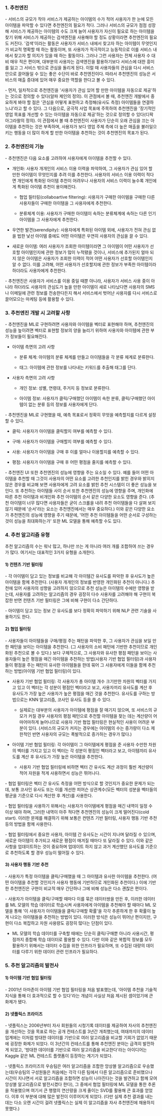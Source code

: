### 1. 추천엔진

\- 서비스의 규모가 작아 서비스가 제공하는 아이템의 수가 적어 사용자가 한 눈에 모든 아이템을 파악할 수 있다면 추천엔진의 필요가 적다. 그러나 서비스의 규모가 점점 성장해 서비스가 제공하는 아이템의 수도 크게 늘어 사용자가 자신이 필요로 하는 아이템을 찾기 위해 서비스가 제공하는 검색엔진을 사용해야 할 정도 상황이라면 추천엔진의 필요도 커진다. '검색'이라는 활동은 사용자가 서비스 내에서 찾고자 하는 아이템이 무엇인지가 비교적 명확할 때 하는 활동이며, 또 사용자가 적극적이고 능동적으로 이를 서비스 내에서 찾고자 할 의지가 있을 때 하는 활동이다. 그러나 그런 사용자는 전체 사용자 수 대비 매우 적은 편이며, 대부분의 사용자는 검색엔진을 활용하기보다 서비스에 대한 흥미를 잃고 그 서비스 밖으로 관심을 돌리게 된다. 이럴 때 사용자들의 관심을 다시 서비스 안으로 끌어들일 수 있는 좋은 수단이 바로 추천엔진이다. 따라서 추천엔진의 성능은 서비스의 매출 증대에 있어 매우 중요한 역할을 한다고 볼 수 있다.

\- 먼저, 일차적으로 추천엔진을 '사용자가 관심 있어 할 만한 아이템을 자동으로 제공'하는 것으로 정의할 수 있다(알파 제인의 정의). 이 관점에서 볼 때, 추천엔진 개발에서 중요하게 봐야 할 점은 '관심을 어떻게 표현하고 측정해(유사도 측정) 아이템들을 연결하느냐'라고 할 수 있다. 그 다음으로, 궁극적 사업 목표에 주목하여 추천엔진을 '장기적인 영업 목표를 개선할 수 있는 아이템을 자동으로 제공'하는 것으로 정의할 수 있다(디팍 아그라왈의 정의). 이 관점에서 볼 때 추천엔진이 사용자가 단순히 오래 관심을 끄는 아이템을 추천하는 것은 부족하며, 사용자가 보다 영업 주체 측에 더 높은 매출을 불러일으키는 행동을 더 많이 하게 할 만한 아이템을 추천하는 것이 추천엔진의 목표가 된다.


### 2. 추천엔진의 기능

\- 추천엔진은 다음 요소를 고려하여 사용자에게 아이템을 추천할 수 있다.

- 개인화: 사용자 개개인의 서비스 이용 이력을 파악하여, 그 사용자가 관심 있어 할 만한 아이템이 무엇인지를 추려 이를 추천한다. 사용자의 서비스 이용 이력이 적다면 개인에게 특화된 아이템 추천이 어려우나 사용자의 서비스 이력이 늘수록 개인에게 특화된 아이템 추천이 용이해진다.

  - 협업 필터링(collaboartive filtering): 사용자가 구매한 아이템을 구매한 다른 사용자들이 구매한 아이템을 그 사용자에게 추천한다.

  - 분류체계 이용: 사용자가 구매한 아이템이 속하는 분류체계에 속하는 다른 인기 아이템을 그 사용자에게 추천한다.


- 우연한 발견(serendipity): 사용자에게 특화된 아이템 외에, 사용자가 전혀 관심 없을 법한 낯선 아이템 중에도 어떤 아이템은 우연히 사용자의 관심을 끌 수 있다. 

- 새로운 아이템: 여러 사용자가 조회한 아이템이라면 그 아이템이 어떤 사용자가 선호할 아이템인지에 관한 정보가 많이 누적됐을 것이나, 서비스에 추가된지 얼마 되지 않은 아이템은 사용자가 조회한 이력이 적어 어떤 사용자가 선호할 아이템인지 알 수 없다. 이를 고려해, 어떤 사용자가 선호할지에 관한 정보가 부족한 아이템이라 하더라도 사용자에게 추천한다.


\- 추천엔진은 사용자가 서비스를 이용 중일 때뿐 아니라, 사용자가 서비스 사용 중이 아니라 하더라도 사용자의 관심도가 높을 만한 아이템이 새로 나타났다면 사용자의 SMS나 이메일에 관련 정보를 전송한다든지 해서 서비스에서 벗어난 사용자를 다시 서비스로 끌어모으는 마케팅 등에 활용할 수 있다.



### 3. 추천엔진 개발 시 고려할 사항

\- 추천엔진을 ML로 구현하려면 사용자와 아이템을 벡터로 표현해야 하며, 추천엔진의 성능을 높이려면 벡터로 표현할 정보의 양을 늘리기 위하여 사용자와 아이템에 관한 부가 정보들이 필요해진다.

- 아이템 측면의 고려 사항

  - 분류 체계: 아이템의 분류 체계를 만들고 아이템들을 각 분류 체계로 분류한다.

  - 태그: 아이템에 관한 정보를 나타내는 키워드를 추출해 태그를 단다.

- 사용자 측면의 고려 사항

  - 개인 정보: 성별, 연령대, 주거지 등 정보로 분류한다.

  - 아이템 정보: 사용자가 클릭/구매했던 아이템이 속한 분류, 클릭/구매했던 아이템이 없는 분류 등의 정보를 사용자에게 단다.


\- 추천엔진을 ML로 구현했을 때, 예측 목표로서 정확히 무엇을 예측할지를 다르게 설정할 수 있다.

  - 클릭: 사용자가 아이템을 클릭할지 여부를 예측할 수 있다.

  - 구매: 사용자가 아이템을 구매할지 여부를 예측할 수 있다.

  - 사용: 사용자가 아이템을 구매 후 이를 얼마나 이용할지를 예측할 수 있다.

  - 평점: 사용자가 아이템을 구매 후 어떤 평점을 줄지를 예측할 수 있다.


\- 추천엔진 UI 또한 추천엔진의 성능에 영향을 주는 요소일 수 있다. 예를 들어 어떤 아이템을 추천할 때 그것이 사용자의 어떤 요소를 고려한 추천인지를 밝힌 경우와 밝히지 않은 경우를 비교해 보면 사용자에게 고려 요소를 밝힌 추천 시스템이 더 좋은 성능을 보인다. 또 추천하는 아이템들 사이 순서 또한 추천엔진의 성능에 영향을 주며, 개인화에 따른 추천 아이템과 비개인화 추천 아이템의 순서 같은 다양한 요소도 영향을 준다. (추천 아이템이 너무 많다면 사용자들은 굳이 스크롤을 내려 추천 아이템들을 다 살펴 보지 않기 때문에 '순서'라는 요소는 추천엔진에서는 매우 중요하다.) 이와 같은 다양한 요소가 추천엔진의 성능에 영향을 주기 때문에, '어떤 추천 아이템들을 어떤 순서로 구성하는 것이 성능을 최대화하는가' 또한 ML 모델을 통해 예측할 수도 있다.



### 4. 추천 알고리즘 유형

추천 알고리즘의 수는 워낙 많고, 하나만 쓰는 게 아니라 여러 개를 조합하여 쓰는 경우가 많다. 여기서는 대표적인 3가지 유형을 소개한다.

#### 1) 컨텐츠 기반 필터링

\- 각 아이템이 담고 있는 정보를 비교해 각 아이템간 유사도를 파악한 후 유사도가 높은 아이템을 함께 추천한다. (사용자 개개인의 정보를 반영한 개인화된 추천이 아니다.) 추천에 있어 사용자의 성향을 고려하지 않으므로 추천 성능은 아이템의 수에만 영향을 받는데, 사용자를 고려하는 알고리즘의 경우 굉장히 다수 사용자를 고려해야 해 구현이 복잡한 반면 컨텐츠 기반 필터링은 그에 비해 구현이 다소 간단하다.

\- 아이템이 담고 있는 정보 간 유사도를 보다 정확히 파악하기 위해 NLP 관련 기술을 사용하기도 한다. 


#### 2) 협업 필터링

\- 사용자들이 아이템들을 구매/평점 주는 패턴을 파악한 후, 그 사용자가 관심을 보일 만한 패턴을 보이는 아이템을 추천한다. (그 사용자의 소비 패턴에 기반한 추천이므로 개인화된 추천으로 볼 수 있다.) 보다 구체적으로, 그 사용자와 유사한 평점 패턴을 보이는 사용자들이 높은 평점을 매긴 아이템을 추천하는 방법(사용자 기반 협업 필터링)과 사용자들이 평점을 주는 패턴이 유사한 아이템들을 한데 묶어 그 사용자에게 이들을 함께 추천하는 방법(아이템 기반 협업 필터링)이 있다.

- 사용자 기반 협업 필터링: 각 사용자가 총 아이템 개수 크기만한 차원의 벡터를 가지고 있고 이 벡터는 각 성분이 평점인 벡터라고 보고, 사용자끼리 유사도를 계산 후 유사도가 가장 높은 사용자가 높은 평점을 매긴 것을 추천한다. 유사도를 구하는 방법으로는 KNN 알고리즘, 코사인 유사도 등을 쓸 수 있다.

  - 실제로는 대부분의 사용자가 아이템에 평점을 잘 매기지 않으며, 또 서비스의 규모가 커질 경우 사용자의 평점 패턴으로 추천할 아이템을 찾는 데는 계산량이 어마어마하게 늘어나므로 사용자 기반 협업 필터링은 현실적인 사용이 어려운 부분이 있다. (서비스의 규모가 커지는 경우에는 아이템의 수는 증가량이 다소 제한적인 반면 사용자의 규모는 폭발적으로 증가하는 경우가 많다.)


- 아이템 기반 협업 필터링: 각 아이템이 그 아이템에게 평점을 준 사용자 수만한 차원의 벡터를 가지고 있고 이 벡터는 각 성분이 평점인 벡터라고 보고, 아이템끼리 유사도를 계산 후 유사도가 가장 높은 아이템을 추천한다.

  - 사용자 기반 협업 필터링에 비하면 벡터 간 유사도 계산 과정이 훨씬 계산량이 적어 자원을 적게 사용하면서 성능은 뛰어나다. 

\- 협업 필터링은 벡터 간 유사도 측정을 어떤 방식으로 할 것인지가 중요한 문제가 되는데, 보통 코사인 유사도 또는 이를 개선한 피어슨 상관계수(모든 벡터의 성분을 벡터들의 평균을 기준으로 다시 계산한 후 계산)를 사용한다.


\- 협업 필터링을 사용하기 위해서는 사용자가 아이템에게 평점을 매긴 내역이 일정 수 이상 돼야 하며, 그러한 내역이 아주 적다면 추천엔진의 성능이 크게 떨어진다(cold start). 이러한 문제를 해결하기 위해 보통은 컨텐츠 기반 필터링, 사용자 행동 기반 추천 등의 방법을 함께 사용한다.

\- 협업 필터링에서 중요한 사용자, 아이템 간 유사도는 시간이 지나며 달라질 수 있으며, 새로운 아이템이 추가되고 새로운 평점이 매겨질 때마다 또 달라질 수 있다. 이와 같은 사항을 업데이트하는 것이 중요하며 업데이트 하지 않고 과거 계산했던 유사도를 기준으로 추천하도록 할 경우 성능이 떨어질 수 있다.


#### 3) 사용자 행동 기반 추천

\- 사용자가 특정 아이템을 클릭/구매했을 때 그 아이템과 유사한 아이템을 추천한다. (어떤 아이템을 추천할 것인지가 사용자 행동에 기반하므로 개인화된 추천이다.) 이에 기반한 추천엔진은 구현이 비교적 매우 간단하나 그에 비해 성능은 다소 괜찮은 편이다.

\- 사용자가 아이템을 클릭/구매할 때마다 이를 묶은 데이터쌍을 만든 후, 이러한 데이터를 ML 모델의 학습 데이터로 학습시켜 사용자에게 아이템을 추천해야 할 때마다 ML 모델을 통해 '이 사용자가 아이템들을 클릭/구매할 확률'을 각각 추론하게 한 후 확률이 높게 나오는 아이템들을 추천하는 방법이 있다. 이러한 방식은 성능이 뛰어난 편이지만, 구현이 다소 복잡하고 자원 사용량도 굉장히 많다는 단점이 있다.

- ML 모델의 학습 데이터를 구축할 때에는 단순히 클릭/구매뿐 아니라 사용시간, 평점까지 종합해 학습 데이터로 활용할 수 있다. 다만 이와 같은 복합적 정보를 모두 활용하기 위해서는 데이터 수집을 위한 인프라가 필요하며, 또 수집된 대량의 데이터를 다루기 위한 데이터 관련 인프라가 필요하다.



### 5. 추천 알고리즘의 발전사

#### 1) 아이템 기반 협업 필터링

\- 2001년 아마존이 아이템 기반 협업 필터링을 처음 발표했는데, '아이템 추천을 기술적 지식을 통해 더 효과적으로 할 수 있다'라는 개념이 사실상 처음 제시된 셈이었기에 큰 화제가 됐다.


#### 2) 넷플릭스 프라이즈

\- 넷플릭스는 2006년부터 자사 회원들의 시청기록 데이터를 제공하여 자사의 추천엔진을 개선하는 것을 목표로 하는 공개 컨테스트를 3년간 개최했는데, 여태까지의 데이터 업계에는 이처럼 방대한 데이터를 기반으로 여러 알고리즘을 비교할 기회가 없었기 때문에 굉장한 화제가 되었다. 이 3년간의 컨테스트를 통해 추천엔진 분야는 급격히 발전하게 되었고, '방대한 데이터를 기반으로 여러 알고리즘을 비교한다'라는 아이디어는 Kaggle 같은 ML 컨테스트 플랫폼이 등장하는 계기가 되었다.

\- 넷플릭스 프라이즈의 우승팀은 여러 알고리즘을 조합한 앙상블 알고리즘으로 우승했는데(우승팀의 구성원들은 처음에는 각각 다른 팀에서 다른 알고리즘으로 준비했으나 시간이 지나면서 서로 알고리즘을 조합하면 성능이 나아진다는 것을 발견하고 함께 모여 앙상블 알고리즘으로 발전시켰다 한다), 그 중에서 협업 필터링에 ML 모델을 통한 추론을 적용했으며 여기서 큰 행렬의 연산량을 크게 줄이는 SVD를 활용해 큰 효과를 얻었다. 이후 이 부분에 대해 많은 발전이 이루어지게 되었다. (다만 실제 추천 결과를 내는 데는 다소 오랜 시간이 걸려 넷플릭스는 실제 이 알고리즘을 자사 추천엔진에 채용하지 못했다.)


